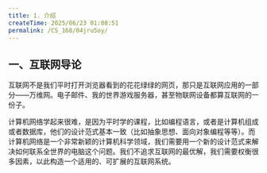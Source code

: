 ```yaml
---
title: 1. 介绍
createTime: 2025/06/23 01:08:51
permalink: /CS_168/04jru5oy/
---
```

## 一、互联网导论

互联网不是我们平时打开浏览器看到的花花绿绿的网页，那只是互联网应用的一部分——万维网。电子邮件、我的世界游戏服务器，甚至物联网设备都算互联网的一份子。

计算机网络学起来很难，是因为平时学的课程，比如编程语言，或者是计算机组成或者数据库，他们的设计范式基本一致（比如抽象思想、面向对象编程等等）。而计算机网络是一个非常新颖的计算机科学领域，我们需要用一个新的设计范式来解决如何联系全世界的电脑这个问题。我们不追求互联网的最优解，我们需要权衡很多因素，以此构造一个适用的、可扩展的互联网系统。


